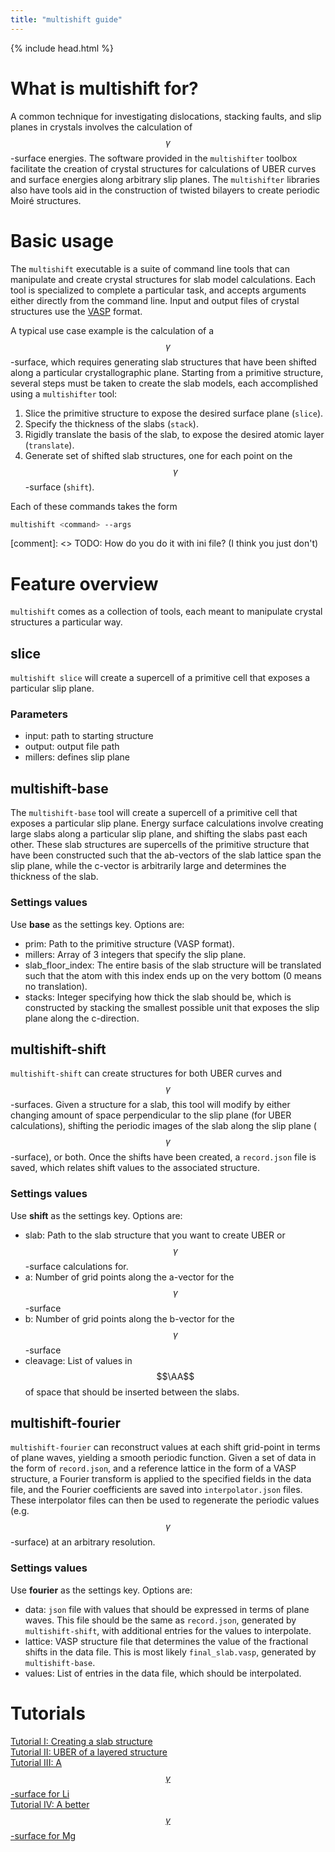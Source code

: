 ```yaml
---
title: "multishift guide"
---
```

{% include head.html %}


# What is multishift for?
A common technique for investigating dislocations, stacking faults, and slip planes in crystals involves the calculation of $$\gamma$$-surface energies.
The software provided in the `multishifter` toolbox facilitate the creation of crystal structures for calculations of UBER curves and surface energies along arbitrary slip planes.
The `multishifter` libraries also have tools aid in the construction of twisted bilayers to create periodic Moir&#233; structures.

# Basic usage
The `multishift` executable is a suite of command line tools that can manipulate and create crystal structures for slab model calculations.
Each tool is specialized to complete a particular task, and accepts arguments either directly from the command line.
Input and output files of crystal structures use the [VASP](https://www.vasp.at/wiki/index.php/POSCAR) format.

A typical use case example is the calculation of a $$\gamma$$-surface, which requires generating slab structures that have been shifted along a particular crystallographic plane. 
Starting from a primitive structure, several steps must be taken to create the slab models, each accomplished using a `multishifter` tool:
1. Slice the primitive structure to expose the desired surface plane (`slice`).
2. Specify the thickness of the slabs (`stack`).
3. Rigidly translate the basis of the slab, to expose the desired atomic layer (`translate`).
4. Generate set of shifted slab structures, one for each point on the $$\gamma$$-surface (`shift`).

Each of these commands takes the form
```bash
multishift <command> --args
```

[comment]: <> TODO: How do you do it with ini file? (I think you just don't)

# Feature overview
`multishift` comes as a collection of tools, each meant to manipulate crystal structures a particular way.

## slice
`multishift slice` will create a supercell of a primitive cell that exposes a particular slip plane.

### Parameters
- input: path to starting structure
- output: output file path
- millers: defines slip plane

## multishift-base
The `multishift-base` tool will create a supercell of a primitive cell that exposes a particular slip plane.
Energy surface calculations involve creating large slabs along a particular slip plane, and shifting the slabs past each other.
These slab structures are supercells of the primitive structure that have been constructed such that the ab-vectors of the slab lattice span the slip plane, while the c-vector is arbitrarily large and determines the thickness of the slab.

### Settings values
Use **base** as the settings key. Options are:
- prim: Path to the primitive structure (VASP format).
- millers: Array of 3 integers that specify the slip plane.
- slab_floor_index: The entire basis of the slab structure will be translated such that the atom with this index ends up on the very bottom (0 means no translation).
- stacks: Integer specifying how thick the slab should be, which is constructed by stacking the smallest possible unit that exposes the slip plane along the c-direction.

## multishift-shift
`multishift-shift` can create structures for both UBER curves and $$\gamma$$-surfaces.
Given a structure for a slab, this tool will modify by either changing amount of space perpendicular to the slip plane (for UBER calculations), shifting the periodic images of the slab along the slip plane ($$\gamma$$-surface), or both.
Once the shifts have been created, a `record.json` file is saved, which relates shift values to the associated structure.

### Settings values
Use **shift** as the settings key. Options are:
- slab: Path to the slab structure that you want to create UBER or $$\gamma$$-surface calculations for.
- a: Number of grid points along the a-vector for the $$\gamma$$-surface
- b: Number of grid points along the b-vector for the $$\gamma$$-surface
- cleavage: List of values in $$\AA$$ of space that should be inserted between the slabs.

## multishift-fourier
`multishift-fourier` can reconstruct values at each shift grid-point in terms of plane waves, yielding a smooth periodic function.
Given a set of data in the form of `record.json`, and a reference lattice in the form of a VASP structure, a Fourier transform is applied to the specified fields in the data file, and the Fourier coefficients are saved into `interpolator.json` files.
These interpolator files can then be used to regenerate the periodic values (e.g. $$\gamma$$-surface) at an arbitrary resolution.

### Settings values
Use **fourier** as the settings key. Options are:
- data: `json` file with values that should be expressed in terms of plane waves.
This file should be the same as `record.json`, generated by `multishift-shift`, with additional entries for the values to interpolate.
- lattice: VASP structure file that determines the value of the fractional shifts in the data file.
This is most likely `final_slab.vasp`, generated by `multishift-base`.
- values: List of entries in the data file, which should be interpolated.

# Tutorials
[Tutorial I: Creating a slab structure](./tutorials/i/)<br/>
[Tutorial II: UBER of a layered structure](./tutorials/ii/)<br/>
[Tutorial III: A $$\gamma$$-surface for Li](./tutorials/iii)<br/>
[Tutorial IV: A better $$\gamma$$-surface for Mg]()<br/>
